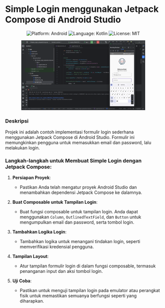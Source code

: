 # Simple Login menggunakan Jetpack Compose di Android Studio

<p align="center">
  <img src="https://img.shields.io/badge/platform-Android-brightgreen.svg" alt="Platform: Android">
  <img src="https://img.shields.io/badge/language-Kotlin-orange.svg" alt="Language: Kotlin">
  <img src="https://img.shields.io/badge/license-MIT-blue.svg" alt="License: MIT">
</p>

<p align="center">
  <img src="https://github.com/Wira07/Simple_Login_JetpackCompose/blob/master/app/src/main/res/drawable/preview.png" width="400" alt="Screenshot">
</p>

### Deskripsi
Projek ini adalah contoh implementasi formulir login sederhana menggunakan Jetpack Compose di Android Studio. Formulir ini memungkinkan pengguna untuk memasukkan email dan password, lalu melakukan login.

### Langkah-langkah untuk Membuat Simple Login dengan Jetpack Compose:

1. **Persiapan Proyek**:
   - Pastikan Anda telah mengatur proyek Android Studio dan menambahkan dependensi Jetpack Compose ke dalamnya.

2. **Buat Composable untuk Tampilan Login**:
   - Buat fungsi composable untuk tampilan login. Anda dapat menggunakan `Column`, `OutlinedTextField`, dan `Button` untuk mengumpulkan email dan password, serta tombol login.

3. **Tambahkan Logika Login**:
   - Tambahkan logika untuk menangani tindakan login, seperti memverifikasi kredensial pengguna.

4. **Tampilan Layout**:
   - Atur tampilan formulir login di dalam fungsi composable, termasuk penanganan input dan aksi tombol login.

5. **Uji Coba**:
   - Pastikan untuk menguji tampilan login pada emulator atau perangkat fisik untuk memastikan semuanya berfungsi seperti yang diharapkan.
